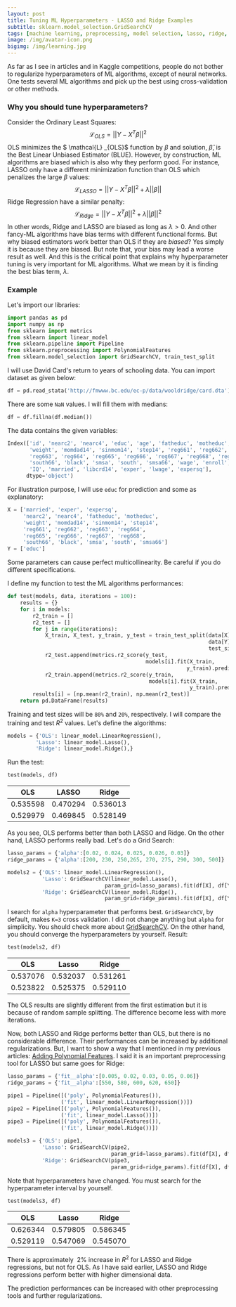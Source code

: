 ```yaml
---
layout: post
title: Tuning ML Hyperparameters - LASSO and Ridge Examples
subtitle: sklearn.model_selection.GridSearchCV
tags: [machine learning, preprocessing, model selection, lasso, ridge, regularization, hyperparameters]
image: /img/avatar-icon.png
bigimg: /img/learning.jpg
---
```


As far as I see in articles and in Kaggle competitions, people do not bother to regularize hyperparameters of ML algorithms, except of neural networks. One tests several ML algorithms and pick up the best using cross-validation or other methods.

### Why you should tune hyperparameters? 

Consider the Ordinary Least Squares:
$$
\begin{equation}
\mathcal{L}_{OLS} = ||Y-X^T\beta||^2
\end{equation}
$$
OLS minimizes the $ \mathcal{L} _{OLS}$ function by $\beta$ and solution, $\hat{\beta}$, is the Best Linear Unbiased Estimator (BLUE). However, by construction, ML algorithms are biased which is also why they perform good. For instance, LASSO only have a different minimization function than OLS which penalizes the large $\beta$ values:
$$
\begin{equation}
\mathcal{L}_{LASSO}  = ||Y - X^T\beta||^2 + \lambda ||\beta||
\end{equation}
$$
Ridge Regression have a similar penalty:
$$
\begin{equation}
\mathcal{L}_{Ridge} = ||Y - X^T\beta||^2 + \lambda ||\beta||^2
\end{equation}
$$
In other words, Ridge and LASSO are biased as long as $\lambda > 0$.  And other fancy-ML algorithms have bias terms with different functional forms. But why biased estimators work better than OLS if they are *biased*? Yes simply it is because they are biased. But note that, your bias may lead a worse result as well. And this is the critical point that explains why hyperparameter tuning is very important for ML algorithms. What we mean by it is finding the best bias term, $\lambda$. 

### Example

Let's import our libraries:

```python
import pandas as pd
import numpy as np
from sklearn import metrics
from sklearn import linear_model
from sklearn.pipeline import Pipeline
from sklearn.preprocessing import PolynomialFeatures
from sklearn.model_selection import GridSearchCV, train_test_split
```

I will use David Card's return to years of schooling data. You can import dataset as given below:

```python
df = pd.read_stata('http://fmwww.bc.edu/ec-p/data/wooldridge/card.dta')
```

There are some `NaN` values. I will fill them with medians:

```python
df = df.fillna(df.median())
```

The data contains the given variables:

```python
Index(['id', 'nearc2', 'nearc4', 'educ', 'age', 'fatheduc', 'motheduc',
       'weight', 'momdad14', 'sinmom14', 'step14', 'reg661', 'reg662',
       'reg663', 'reg664', 'reg665', 'reg666', 'reg667', 'reg668', 'reg669',
       'south66', 'black', 'smsa', 'south', 'smsa66', 'wage', 'enroll', 'KWW',
       'IQ', 'married', 'libcrd14', 'exper', 'lwage', 'expersq'],
      dtype='object')
```

For illustration purpose, I will use `educ` for prediction and some as explanatory:

```python
X = ['married', 'exper', 'expersq',
     'nearc2', 'nearc4', 'fatheduc', 'motheduc',
     'weight', 'momdad14', 'sinmom14', 'step14', 
     'reg661', 'reg662', 'reg663', 'reg664', 
     'reg665', 'reg666', 'reg667', 'reg668',
     'south66', 'black', 'smsa', 'south', 'smsa66']
Y = ['educ']
```

Some parameters can cause perfect multicollinearity. Be careful if you do different specifications.

I define my function to test the ML algorithms performances:

```python
def test(models, data, iterations = 100):
    results = {}
    for i in models:
        r2_train = []
        r2_test = []
        for j in range(iterations):
            X_train, X_test, y_train, y_test = train_test_split(data[X], 
                                                                data[Y], 
                                                                test_size= 0.2)
            r2_test.append(metrics.r2_score(y_test,
                                            models[i].fit(X_train, 
                                                         y_train).predict(X_test)))
            r2_train.append(metrics.r2_score(y_train, 
                                             models[i].fit(X_train, 
                                                          y_train).predict(X_train)))
        results[i] = [np.mean(r2_train), np.mean(r2_test)]
    return pd.DataFrame(results)
```

Training and test sizes will be `80%` and `20%`, respectively. I will compare the training and test $R^2$ values. Let's define the algorithms:

```python
models = {'OLS': linear_model.LinearRegression(),
         'Lasso': linear_model.Lasso(),
         'Ridge': linear_model.Ridge(),}
```

Run the test:

```python
test(models, df)
```

|   OLS    |  LASSO   |  Ridge   |
| :------: | :------: | :------: |
| 0.535598 | 0.470294 | 0.536013 |
| 0.529979 | 0.469845 | 0.528149 |

As you see, OLS performs better than both LASSO and Ridge. On the other hand, LASSO performs really bad. Let's do a Grid Search:

```python
lasso_params = {'alpha':[0.02, 0.024, 0.025, 0.026, 0.03]}
ridge_params = {'alpha':[200, 230, 250,265, 270, 275, 290, 300, 500]}

models2 = {'OLS': linear_model.LinearRegression(),
           'Lasso': GridSearchCV(linear_model.Lasso(), 
                               param_grid=lasso_params).fit(df[X], df[Y]).best_estimator_,
           'Ridge': GridSearchCV(linear_model.Ridge(), 
                               param_grid=ridge_params).fit(df[X], df[Y]).best_estimator_,}
```

I search for `alpha` hyperparameter that performs best. `GridSearchCV`, by default, makes `K=3` cross validation. I did not change anything but `alpha` for simplicity. You should check more about [GridSearchCV](http://scikit-learn.org/stable/modules/generated/sklearn.model_selection.GridSearchCV.html). On the other hand, you should converge the hyperparameters by yourself. Result:

```python
test(models2, df)
```

|   OLS    |  Lasso   |  Ridge   |
| :------: | :------: | :------: |
| 0.537076 | 0.532037 | 0.531261 |
| 0.523822 | 0.525375 | 0.529110 |

The OLS results are slightly different from the first estimation but it is because of random sample splitting. The difference become less with more iterations. 

Now, both LASSO and Ridge performs better than OLS, but there is no considerable difference. Their performances can be increased by additional regularizations. But, I want to show a way that I mentioned in my previous articles: [Adding Polynomial Features](https://alfurka.github.io/2018-11-06-preprocessing-for-lasso/). I said it is an important preprocessing tool for LASSO but same goes for Ridge: 

```python
lasso_params = {'fit__alpha':[0.005, 0.02, 0.03, 0.05, 0.06]}
ridge_params = {'fit__alpha':[550, 580, 600, 620, 650]}

pipe1 = Pipeline([('poly', PolynomialFeatures()),
                 ('fit', linear_model.LinearRegression())])
pipe2 = Pipeline([('poly', PolynomialFeatures()),
                 ('fit', linear_model.Lasso())])
pipe3 = Pipeline([('poly', PolynomialFeatures()),
                 ('fit', linear_model.Ridge())])

models3 = {'OLS': pipe1,
           'Lasso': GridSearchCV(pipe2, 
                                 param_grid=lasso_params).fit(df[X], df[Y]).best_estimator_ ,
           'Ridge': GridSearchCV(pipe3, 
                                 param_grid=ridge_params).fit(df[X], df[Y]).best_estimator_,}
```

Note that hyperparameters have changed. You must search for the hyperparameter interval by yourself. 

```python
test(models3, df)
```

|   OLS    |  Lasso   |  Ridge   |
| :------: | :------: | :------: |
| 0.626344 | 0.579805 | 0.586345 |
| 0.529119 | 0.547069 | 0.545070 |

There is approximately $~2\%$ increase in $R^2$ for LASSO and Ridge regressions, but not for OLS. As I have said earlier, LASSO and Ridge regressions perform better with higher dimensional data. 

The prediction performances can be increased with other preprocessing tools and further regularizations. 